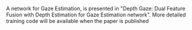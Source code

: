 A network for Gaze Estimation, is presented in "Depth Gaze: Dual Feature Fusion with Depth Estimation for Gaze Estimation network". More detailed training code will be available when the paper is published
